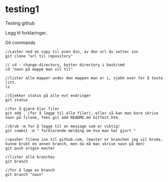 # testing1
Testing github



Legg til forklaringer..


Git commands


    //Laster ned en copy til pcen din, av den url du setter inn
    git clone "url til repository"

    // cd - change-directory, bytter directory i bash/cmd
    cd "navn på mappe man vil til"

    //lister alle mapper under den mappen man er i, sjekk over for å teste litt.
    ls

    //Sjekker status på alle evt endringer
    git status

    //For å gjøre klar filer
    git add . (for å legge til alle filer), eller så kan man bare skrive navn på filene, feks git add README.md GitTest.htm

    //bruk -m for å legge til en message som er viktig!
    git commit -m " forklarende melding om hva man har gjort "

    //pusher filene inn til github.com, (master er branchen jeg vil bruke, kunne brukt en annen branch, men da må man skrive navn på den)
    git push origin master

    //lister alle branches
    git branch

    //for å lage en branch
    git branch "navn"

